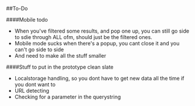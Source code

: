 ##To-Do

####Mobile todo
* When you've filtered some results, and pop one up, you can still go side to sdie through ALL ofm, should just be the filtered ones.
* Mobile mode sucks when there's a popup, you cant close it and you can't go side to side
* And need to make all the stuff smaller


####Stuff to put in the prototype clean slate
* Localstorage handling, so you dont have to get new data all the time if you dont want to
* URL detecting
* Checking for a parameter in the querystring

